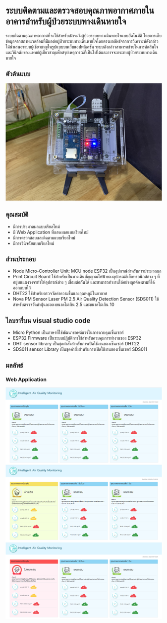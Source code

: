 # ระบบติดตามและตรวจสอบคุณภาพอากาศภายในอาคารสำหรับผู้ป่วยระบบทางเดินหายใจ
   ระบบติดตามคุณภาพอากาศที่จะใช้สำหรับเฝ้าระวังผู้ป่วยระบบทางเดินหายใจแบบอัตโนมัติ โดยการเก็บข้อมูลจากสภาพแวดล้อมที่มีผลต่อผู้ป่วยระบบทางเดินหายใจโดยตรงผลลัพธ์จากการวิเคราะห์ดังกล่าวได้นำเสนอระบบผู้เชี่ยวชาญในรูปแบบบนเว็บแอปพลิเคชัน ระบบดังกล่าวสามารถช่วยในการตัดสินใจ และวินิจฉัยของแพทย์ผู้เชี่ยวชาญเพื่อสรุปเหตุการณ์ที่เป็นไปได้และอาจจะกระทบผู้ป่วยระบบทางเดินหายใจ 

## ตัวต้นแบบ
![program](https://github.com/Paweena191/Term-Project/blob/main/IMG_7086.jpg)

## คุณสมบัติ
- มีการประมวลผลแบบเรียลไทม์
- มี Web Application ที่เเสดงผลแบบเรียลไทม์
- มีการตรวจสอบเเละติดตามแบบเรียลไทม์
- มีการวินิจฉัยแบบเรียลไทม์

## ส่วนประกอบ
- Node Micro-Controller Unit: MCU node
    ESP32 เป็นอุปกรณ์สำหรับการประมวลผล
- Print Circuit Board
    ใช้สำหรับเป็นทางเดินสัญญาณไฟฟ้าของอุปกรณ์อิเล็กทรอนิกส์ต่าง ๆ ที่อยู่บนแผงวงจรทำให้อุปกรณ์ต่าง ๆ เชื่อมต่อกันได้ และสามารถทำงานได้อย่างถูกต้องตามที่ได้ออกแบบไว้
- DHT22
    ใช้สำหรับตรวจวัดค่าความชื้นและอุณหภูมิในอากาศ
- Nova PM Sensor Laser PM 2.5 Air Quality Detection Sensor (SDS011) 
    ใช้สำหรับตรวจวัดค่าฝุ่นละอองขนาดไม่เกิน 2.5 และขนาดไม่เกิน 10
 

## ไลบรารี่บน visual studio code
- Micro Python
    เป็นภาษาที่ใช้พัฒนาชอฟต์แวร์ในการควบคุมเซ็นเซอร์
- ESP32 Firmware
    เป็นระบบปฏิบัติการใช้สำหรับควบคุมการทำงานของ ESP32
- DHT sensor library
    เป็นชุดคำสั่งสำหรับการเปิดใช้งานของเซ็นเซอร์ DHT22
- SDS011 sensor Library
    เป็นชุดคำสั่งสำหรับการเปิดใช้งานของเซ็นเซอร์ SDS011


## ผลลัพธ์
### Web Application
![program](https://github.com/Paweena191/Term-Project/blob/main/display.png)
![program](https://github.com/Paweena191/Term-Project/blob/main/display1.png)
![program](https://github.com/Paweena191/Term-Project/blob/main/display2.png)
